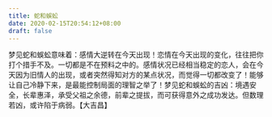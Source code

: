 ```yaml
---
title: 蛇和蜈蚣
date: 2020-02-15T20:54:12+08:00
draft: false
---
```


梦见蛇和蜈蚣意味着：感情大逆转在今天出现！恋情在今天出现的变化，往往把你打个措手不及。一切都是不在预料之中的。感情状况已经相当稳定的恋人，会在今天因为旧情人的出现，或者突然得知对方的某点状况，而觉得一切都改变了！能够让自己冷静下来，是最能控制局面的理智之举了！梦见蛇和蜈蚣的吉凶：境遇安全，长辈惠泽，承受父祖之余德，前辈之提拔，而可获得意外之成功发达。但数理若凶，或许陷于病弱。【大吉昌】